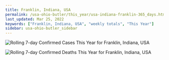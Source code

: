 ```yaml
---
title: Franklin, Indiana, USA
permalink: /usa-ohio-butler/this_year/usa-indiana-franklin-365_days.html
last_updated: Mar 25, 2022
keywords: ["Franklin, Indiana, USA", "weekly totals", "This Year"]
sidebar: usa-ohio-butler_sidebar
---
```


![Rolling 7-day Confirmed Cases This Year for Franklin, Indiana, USA](/covid_tracker/images/graphs/usa-indiana-franklin-rolling_7_days_confirmed-365_days_graph.png)

![Rolling 7-day Confirmed Deaths This Year for Franklin, Indiana, USA](/covid_tracker/images/graphs/usa-indiana-franklin-rolling_7_days_deaths-365_days_graph.png)
